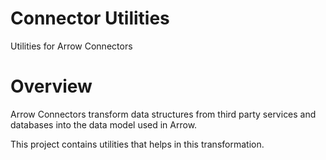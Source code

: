 # Connector Utilities

Utilities for Arrow Connectors

# Overview

Arrow Connectors transform data structures from third party services and databases into the data model used in Arrow.

This project contains utilities that helps in this transformation.
